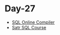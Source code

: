 # Day-27
- [SQL Online Compiler](https://sqliteonline.com/)
- [Satr SQL Course](https://satr.codes/all-courses?q=SQL)
